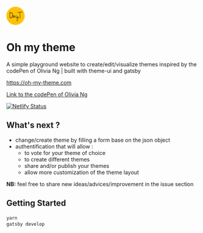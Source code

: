 ![alt text](https://github.com/peter-75/oh-my-theme/raw/master/src/images/oh-my-theme-icon48.png "oh my theme")

# Oh my theme

A simple playground website to create/edit/visualize themes inspired by the codePen of Olivia Ng | built with theme-ui and gatsby

https://oh-my-theme.com

[Link to the codePen of Olivia Ng](https://codepen.io/oliviale/pen/mgWjpq)

[![Netlify Status](https://api.netlify.com/api/v1/badges/ec615ca4-f84c-4aba-bdb6-17f359b5eeec/deploy-status)](https://app.netlify.com/sites/oh-my-theme/deploys)

## What's next ?

- change/create theme by filling a form base on the json object
- authentification that will allow :
  - to vote for your theme of choice
  - to create different themes
  - share and/or publish your themes
  - allow more customization of the theme layout

**NB:** feel free to share new ideas/advices/improvement in the issue section

## Getting Started

```sh
yarn
gatsby develop
```
